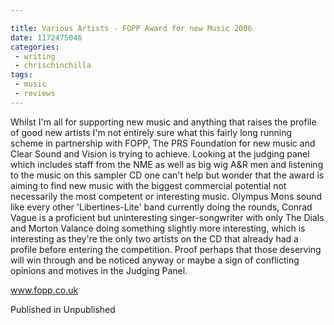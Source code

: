 ```yaml
---

title: Various Artists - FOPP Award for new Music 2006
date: 1172475046
categories:
 - writing
 - chrischinchilla
tags: 
 - music 
 - reviews
---
```


Whilst I'm all for supporting new music and anything that raises the profile of good new artists I'm not entirely sure what this fairly long running scheme in partnership with FOPP, The PRS Foundation for new music and Clear Sound and Vision is trying to achieve. Looking at the judging panel which includes staff from the NME as well as big wig A&R men and listening to the music on this sampler CD one can't help but wonder that the award is aiming to find new music with the biggest commercial potential not necessarily the most competent or interesting music. Olympus Mons sound like every other 'Libertines-Lite' band currently doing the rounds, Conrad Vague is a proficient but uninteresting singer-songwriter with only The Dials and Morton Valance doing something slightly more interesting, which is interesting as they're the only two artists on the CD that already had a profile before entering the competition. Proof perhaps that those deserving will win through and be noticed anyway or maybe a sign of conflicting opinions and motives in the Judging Panel.

<a href=https://www.fopp.co.uk target=_blank>www.fopp.co.uk</a>

Published in Unpublished
